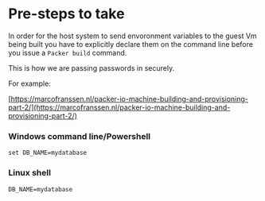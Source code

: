 # Pre-steps to take
In order for the host system to send envoronment variables to the guest Vm being built you have to explicitly declare them on the command line before you issue a ```Packer build``` command.

This is how we are passing passwords in securely.

For example:

[https://marcofranssen.nl/packer-io-machine-building-and-provisioning-part-2/](https://marcofranssen.nl/packer-io-machine-building-and-provisioning-part-2/)

### Windows command line/Powershell
```set DB_NAME=mydatabase```

### Linux shell
```DB_NAME=mydatabase```